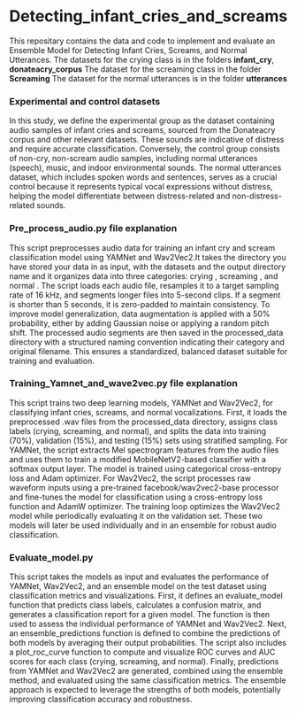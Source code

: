 # Detecting_infant_cries_and_screams
This repositary contains the data and code to implement and evaluate an Ensemble Model for Detecting Infant Cries, Screams, and Normal Utterances.
The datasets for the crying class is in the folders **infant_cry**, **donateacry_corpus**
The dataset for the screaming class in the folder **Screaming**
The dataset for the normal utterances is in the folder **utterances**

### Experimental and control datasets
In this study, we define the experimental group as the dataset containing audio samples of infant cries and screams, sourced from the Donateacry corpus and other relevant datasets. These sounds are indicative of distress and require accurate classification. Conversely, the control group consists of non-cry, non-scream audio samples, including normal utterances (speech), music, and indoor environmental sounds. The normal utterances dataset, which includes spoken words and sentences, serves as a crucial control because it represents typical vocal expressions without distress, helping the model differentiate between distress-related and non-distress-related sounds.

### Pre_process_audio.py file explanation
This script preprocesses audio data for training an infant cry and scream classification model using YAMNet and Wav2Vec2.It takes the directory you have stored your data in as input, with the datasets and the output directory name and it organizes data into three categories: crying , screaming , and normal . The script loads each audio file, resamples it to a target sampling rate of 16 kHz, and segments longer files into 5-second clips. If a segment is shorter than 5 seconds, it is zero-padded to maintain consistency. To improve model generalization, data augmentation is applied with a 50% probability, either by adding Gaussian noise or applying a random pitch shift. The processed audio segments are then saved in the processed_data directory with a structured naming convention indicating their category and original filename. This ensures a standardized, balanced dataset suitable for training and evaluation.

### Training_Yamnet_and_wave2vec.py file explanation
This script trains two deep learning models, YAMNet and Wav2Vec2, for classifying infant cries, screams, and normal vocalizations. First, it loads the preprocessed .wav files from the processed_data directory, assigns class labels (crying, screaming, and normal), and splits the data into training (70%), validation (15%), and testing (15%) sets using stratified sampling. For YAMNet, the script extracts Mel spectrogram features from the audio files and uses them to train a modified MobileNetV2-based classifier with a softmax output layer. The model is trained using categorical cross-entropy loss and Adam optimizer. For Wav2Vec2, the script processes raw waveform inputs using a pre-trained facebook/wav2vec2-base processor and fine-tunes the model for classification using a cross-entropy loss function and AdamW optimizer. The training loop optimizes the Wav2Vec2 model while periodically evaluating it on the validation set. These two models will later be used individually and in an ensemble for robust audio classification.

### Evaluate_model.py
This script takes the models as input and evaluates the performance of YAMNet, Wav2Vec2, and an ensemble model on the test dataset using classification metrics and visualizations. First, it defines an evaluate_model function that predicts class labels, calculates a confusion matrix, and generates a classification report for a given model. The function is then used to assess the individual performance of YAMNet and Wav2Vec2. Next, an ensemble_predictions function is defined to combine the predictions of both models by averaging their output probabilities. The script also includes a plot_roc_curve function to compute and visualize ROC curves and AUC scores for each class (crying, screaming, and normal). Finally, predictions from YAMNet and Wav2Vec2 are generated, combined using the ensemble method, and evaluated using the same classification metrics. The ensemble approach is expected to leverage the strengths of both models, potentially improving classification accuracy and robustness.
